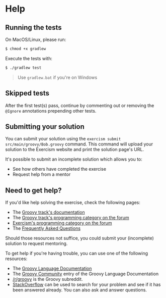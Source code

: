 # Help

## Running the tests

On MacOS/Linux, please run:

```sh
$ chmod +x gradlew
```

Execute the tests with:

```sh
$ ./gradlew test
```

> Use `gradlew.bat` if you're on Windows

## Skipped tests

After the first test(s) pass, continue by commenting out or removing the `@Ignore` annotations prepending other tests.

## Submitting your solution

You can submit your solution using the `exercism submit src/main/groovy/Bob.groovy` command.
This command will upload your solution to the Exercism website and print the solution page's URL.

It's possible to submit an incomplete solution which allows you to:

- See how others have completed the exercise
- Request help from a mentor

## Need to get help?

If you'd like help solving the exercise, check the following pages:

- The [Groovy track's documentation](https://exercism.org/docs/tracks/groovy)
- The [Groovy track's programming category on the forum](https://forum.exercism.org/c/programming/groovy)
- [Exercism's programming category on the forum](https://forum.exercism.org/c/programming/5)
- The [Frequently Asked Questions](https://exercism.org/docs/using/faqs)

Should those resources not suffice, you could submit your (incomplete) solution to request mentoring.

To get help if you're having trouble, you can use one of the following resources:

- The [Groovy Language Documentation](http://docs.groovy-lang.org/docs/latest/html/documentation/)
- The [Groovy Community](http://www.groovy-lang.org/community.html) entry of the Groovy Language Documentation
- [/r/groovy](https://www.reddit.com/r/groovy) is the Groovy subreddit.
- [StackOverflow](http://stackoverflow.com/questions/tagged/groovy) can be used to search for your problem and see if it has been answered already. You can also ask and answer questions.